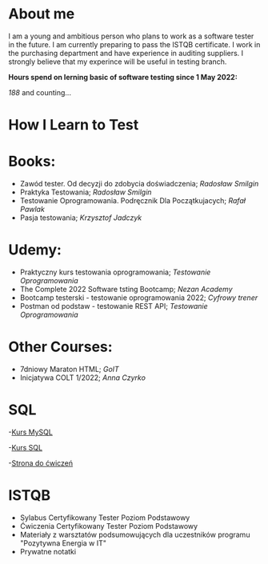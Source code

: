 # About me

I am a young and ambitious person who plans to work as a software tester in the future. I am currently preparing to pass the ISTQB certificate. I work in the purchasing department and have experience in auditing suppliers. I strongly believe that my experince will be useful in testing branch.

**Hours spend on lerning basic of software testing since 1 May 2022:**

*188* and counting...

# How I Learn to Test

# Books:

- Zawód tester. Od decyzji do zdobycia doświadczenia; *Radosław Smilgin*
- Praktyka Testowania; *Radosław Smilgin*
- Testowanie Oprogramowania. Podręcznik Dla Początkujacych; *Rafał Pawlak*
- Pasja testowania; *Krzysztof Jadczyk*

# Udemy:

- Praktyczny kurs testowania oprogramowania; *Testowanie Oprogramowania*
- The Complete 2022 Software tsting Bootcamp; *Nezan Academy*
- Bootcamp testerski - testowanie oprogramowania 2022; *Cyfrowy trener*
- Postman od podstaw - testowanie REST API; *Testowanie Oprogramowania*

# Other Courses:
- 7dniowy Maraton HTML; *GoIT*
- Inicjatywa COLT 1/2022; *Anna Czyrko*

# SQL

-[Kurs MySQL](https://www.youtube.com/watch?v=99JAI24Zd24)

-[Kurs SQL](https://www.youtube.com/watch?v=BcZmEaX8u3w)

-[Strona do ćwiczeń](https://www.w3schools.com)

# ISTQB

- Sylabus Certyfikowany Tester Poziom Podstawowy
- Ćwiczenia Certyfikowany Tester Poziom Podstawowy
- Materiały z warsztatów podsumowujących dla uczestników programu "Pozytywna Energia w IT"
- Prywatne notatki
